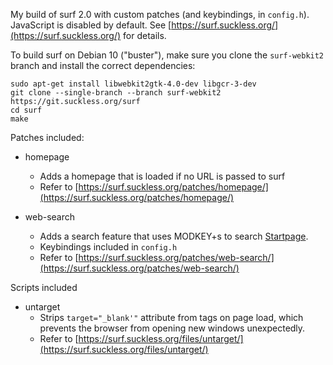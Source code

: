 My build of surf 2.0 with custom patches (and keybindings, in `config.h`). JavaScript is disabled by default. See [https://surf.suckless.org/](https://surf.suckless.org/) for details.

To build surf on Debian 10 ("buster"), make sure you clone the `surf-webkit2` branch and install the correct dependencies:

    sudo apt-get install libwebkit2gtk-4.0-dev libgcr-3-dev
    git clone --single-branch --branch surf-webkit2 https://git.suckless.org/surf
    cd surf
    make
    
    
Patches included:

   - homepage
      - Adds a homepage that is loaded if no URL is passed to surf
      - Refer to [https://surf.suckless.org/patches/homepage/](https://surf.suckless.org/patches/homepage/)

   - web-search
      - Adds a search feature that uses MODKEY+s to search [Startpage](https://www.startpage.com/).
      - Keybindings included in `config.h`
      - Refer to [https://surf.suckless.org/patches/web-search/](https://surf.suckless.org/patches/web-search/)



Scripts included

   - untarget
      - Strips `target="_blank'"` attribute from tags on page load, which prevents the browser from opening new windows unexpectedly.
      - Refer to [https://surf.suckless.org/files/untarget/](https://surf.suckless.org/files/untarget/)
